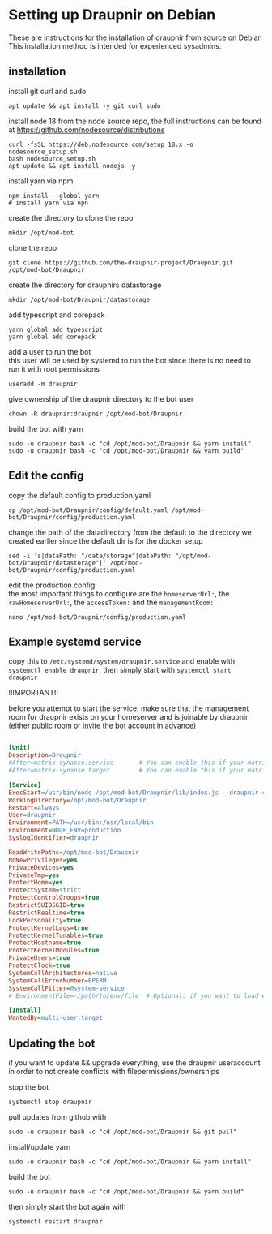 # Setting up Draupnir on Debian
These are instructions for the installation of draupnir from source on Debian  
This installation method is intended for experienced sysadmins.

## installation
install git curl and sudo
```shell
apt update && apt install -y git curl sudo
```
install node 18 from the node source repo, the full instructions can be found at https://github.com/nodesource/distributions
```shell
curl -fsSL https://deb.nodesource.com/setup_18.x -o nodesource_setup.sh
bash nodesource_setup.sh
apt update && apt install nodejs -y
````
install yarn via npm
```shell
npm install --global yarn                                                                                                                    # install yarn via npn
````
create the directory to clone the repo
````shell
mkdir /opt/mod-bot  
````
clone the repo
````shell
git clone https://github.com/the-draupnir-project/Draupnir.git /opt/mod-bot/Draupnir
````
create the directory for draupnirs datastorage
````shell
mkdir /opt/mod-bot/Draupnir/datastorage
````
add typescript and corepack
````shell
yarn global add typescript
yarn global add corepack
````
add a user to run the bot  
this user will be used by systemd to run the bot since there is no need to run it with root permissions
````shell
useradd -m draupnir  
````
give ownership of the draupnir directory to the bot user
````shell
chown -R draupnir:draupnir /opt/mod-bot/Draupnir
````
build the bot with yarn
````shell
sudo -u draupnir bash -c "cd /opt/mod-bot/Draupnir && yarn install"
sudo -u draupnir bash -c "cd /opt/mod-bot/Draupnir && yarn build"
````
## Edit the config
copy the default config to production.yaml
````shell
cp /opt/mod-bot/Draupnir/config/default.yaml /opt/mod-bot/Draupnir/config/production.yaml
````
change the path of the datadirectory from the default to the directory we created earlier since the default dir is for the docker setup
````shell
sed -i 's|dataPath: "/data/storage"|dataPath: "/opt/mod-bot/Draupnir/datastorage"|' /opt/mod-bot/Draupnir/config/production.yaml  
````
edit the production config:  
the most important things to configure are the `homeserverUrl:`, the `rawHomeserverUrl:`, the `accessToken:` and the `managementRoom:`
````shell
nano /opt/mod-bot/Draupnir/config/production.yaml
````

## Example systemd service
copy this to `/etc/systemd/system/draupnir.service` and enable with `systemctl enable draupnir`, then simply start with `systemctl start draupnir`  

!!IMPORTANT!!  

before you attempt to start the service, make sure that the management room for draupnir exists on your homeserver and is joinable by draupnir (either public room or invite the bot account in advance)

````ini

[Unit]
Description=Draupnir
#After=matrix-synapse.service       # You can enable this if your matrix server is synapse, otherwise you might want to change it to the service that starts your homeserver
#After=matrix-synapse.target        # You can enable this if your matrix server is synapse and you have installed workers via the official instructions

[Service]
ExecStart=/usr/bin/node /opt/mod-bot/Draupnir/lib/index.js --draupnir-config /opt/mod-bot/Draupnir/config/production.yaml
WorkingDirectory=/opt/mod-bot/Draupnir
Restart=always
User=draupnir
Environment=PATH=/usr/bin:/usr/local/bin
Environment=NODE_ENV=production
SyslogIdentifier=draupnir

ReadWritePaths=/opt/mod-bot/Draupnir
NoNewPrivileges=yes
PrivateDevices=yes
PrivateTmp=yes
ProtectHome=yes
ProtectSystem=strict
ProtectControlGroups=true
RestrictSUIDSGID=true
RestrictRealtime=true
LockPersonality=true
ProtectKernelLogs=true
ProtectKernelTunables=true
ProtectHostname=true
ProtectKernelModules=true
PrivateUsers=true
ProtectClock=true
SystemCallArchitectures=native
SystemCallErrorNumber=EPERM
SystemCallFilter=@system-service
# EnvironmentFile=-/path/to/env/file  # Optional: if you want to load environment variables from a file

[Install]
WantedBy=multi-user.target
````
## Updating the bot
if you want to update && upgrade everything, use the draupnir useraccount in order to not create conflicts with filepermissions/ownerships

stop the bot
````shell
systemctl stop draupnir
````
pull updates from github with
````shell
sudo -u draupnir bash -c "cd /opt/mod-bot/Draupnir && git pull"
````
install/update yarn
````shell
sudo -u draupnir bash -c "cd /opt/mod-bot/Draupnir && yarn install"
````
build the bot
````shell
sudo -u draupnir bash -c "cd /opt/mod-bot/Draupnir && yarn build"
````

then simply start the bot again with
````shell
systemctl restart draupnir
````
